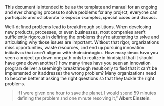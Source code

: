 

This document is intended to be as the template and manual for an ongoing and ever changing process to solve problems for any project, everyone can participate and collaborate to expose examples, special cases and discuss.


Well-defined problems lead to breakthrough solutions. When developing new products, processes, or even businesses, most companies aren’t sufficiently rigorous in defining the problems they’re attempting to solve and articulating why those issues are important. Without that rigor, organizations miss opportunities, waste resources, and end up pursuing innovation initiatives that aren’t aligned with their strategies. How many times have you seen a project go down one path only to realize in hindsight that it should have gone down another? How many times have you seen an innovation program deliver a seemingly breakthrough result only to find that it can’t be implemented or it addresses the wrong problem? Many organizations need to become better at asking the right questions so that they tackle the right problems.


>If I were given one hour to save the planet, I would spend 59 minutes defining the problem and one minute resolving it,” **Albert Einstein**.
